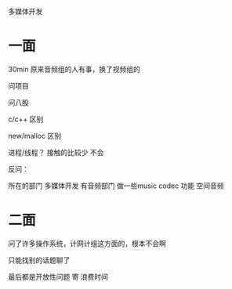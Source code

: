 多媒体开发
# 一面

30min
原来音频组的人有事，换了视频组的

问项目

问八股

c/c++ 区别

new/malloc 区别

进程/线程？ 接触的比较少 不会

反问：

所在的部门 多媒体开发 有音频部门 做一些music codec 功能 空间音频


# 二面

问了许多操作系统，计网计组这方面的，根本不会啊

只能找别的话题聊了

最后都是开放性问题 寄
浪费时间

